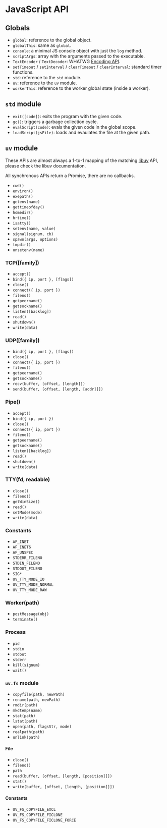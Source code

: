 # JavaScript API

## Globals

- `global`: reference to the global object.
- `globalThis`: same as `global`.
- `console`: a minimal JS console object with just the `log` method.
- `scriptArgs`: array with the arguments passed to the executable.
- `TextEncoder` / `TextDecoder`: WHATWG [Encoding API].
- `setTimeout` / `setInterval` / `clearTimeout` / `clearInterval`: standard timer functions.
- `std`: reference to the `std` module.
- `uv`: reference to the `uv` module.
- `workerThis`: reference to the worker global state (inside a worker).

## `std` module

- `exit([code])`: exits the program with the given code.
- `gc()`: triggers a garbage collection cycle.
- `evalScript(code)`: evals the given code in the global scope.
- `loadScript(jsFile)`: loads and evaulates the file at the given path.

## `uv` module

These APIs are almost always a 1-to-1 mapping of the matching [libuv] API, please
check the libuv documentation.

All synchronous APIs return a Promise, there are no callbacks.

- `cwd()`
- `environ()`
- `exepath()`
- `getenv(name)`
- `gettimeofday()`
- `homedir()`
- `hrtime()`
- `isatty()`
- `setenv(name, value)`
- `signal(signum, cb)`
- `spawn(args, options)`
- `tmpdir()`
- `unsetenv(name)`

### TCP([family])

- `accept()`
- `bind({ ip, port }, [flags])`
- `close()`
- `connect({ ip, port })`
- `fileno()`
- `getpeername()`
- `getsockname()`
- `listen([backlog])`
- `read()`
- `shutdown()`
- `write(data)`

### UDP([family])

- `bind({ ip, port }, [flags])`
- `close()`
- `connect({ ip, port })`
- `fileno()`
- `getpeername()`
- `getsockname()`
- `recv(buffer, [offset, [length]])`
- `send(buffer, [offset, [length, [addr]]])`

### Pipe()

- `accept()`
- `bind({ ip, port })`
- `close()`
- `connect({ ip, port })`
- `fileno()`
- `getpeername()`
- `getsockname()`
- `listen([backlog])`
- `read()`
- `shutdown()`
- `write(data)`

### TTY(fd, readable)

- `close()`
- `fileno()`
- `getWinSize()`
- `read()`
- `setMode(mode)`
- `write(data)`

### Constants

- `AF_INET`
- `AF_INET6`
- `AF_UNSPEC`
- `STDERR_FILENO`
- `STDIN_FILENO`
- `STDOUT_FILENO`
- `SIG*`
- `UV_TTY_MODE_IO`
- `UV_TTY_MODE_NORMAL`
- `UV_TTY_MODE_RAW`

### Worker(path)

- `postMessage(obj)`
- `terminate()`

### Process

- `pid`
- `stdin`
- `stdout`
- `stderr`
- `kill(signum)`
- `wait()`

### `uv.fs` module

- `copyfile(path, newPath)`
- `rename(path, newPath)`
- `rmdir(path)`
- `mkdtemp(name)`
- `stat(path)`
- `lstat(path)`
- `open(path, flagsStr, mode)`
- `realpath(path)`
- `unlink(path)`

#### File

- `close()`
- `fileno()`
- `path`
- `read(buffer, [offset, [length, [position]]])`
- `stat()`
- `write(buffer, [offset, [length, [position]]])`

#### Constants

- `UV_FS_COPYFILE_EXCL`
- `UV_FS_COPYFILE_FICLONE`
- `UV_FS_COPYFILE_FICLONE_FORCE`

[Encoding API]: https://encoding.spec.whatwg.org/
[libuv]: https://github.com/libuv/libuv
